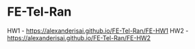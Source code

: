# FE-Tel-Ran
HW1 - https://alexanderisai.github.io/FE-Tel-Ran/FE-HW1
HW2 - https://alexanderisai.github.io/FE-Tel-Ran/FE-HW2
